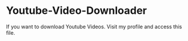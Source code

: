 # Youtube-Video-Downloader
If you want to download Youtube Videos. Visit my profile and access this file.
